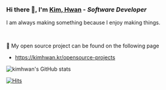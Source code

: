 ### Hi there 👋, I'm [Kim, Hwan](https://kimhwan.kr/) - ***Software Developer*** 

I am always making something because I enjoy making things.

<br/>

📘 My open source project can be found on the following page
- https://kimhwan.kr/opensource-projects

![kimhwan's GitHub stats](https://github-readme-stats.vercel.app/api?username=akon47&&show_icons=true&theme=dark)

[![Hits](https://hits.seeyoufarm.com/api/count/incr/badge.svg?url=https%3A%2F%2Fgithub.com%2Fakon47&count_bg=%2379C83D&title_bg=%23555555&icon=github.svg&icon_color=%23E7E7E7&title=hits&edge_flat=false)](https://github.com/akon47)

